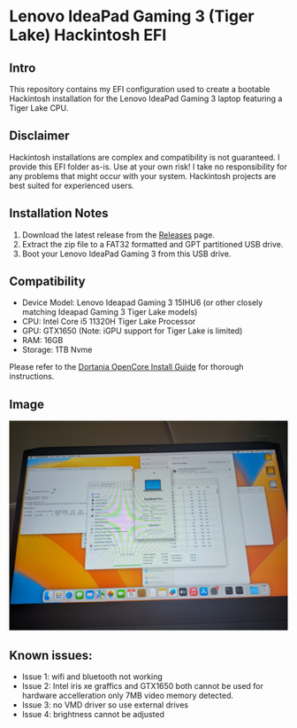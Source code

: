 # Lenovo IdeaPad Gaming 3 (Tiger Lake) Hackintosh EFI

## Intro

This repository contains my EFI configuration used to create a bootable Hackintosh installation for the Lenovo IdeaPad Gaming 3 laptop featuring a Tiger Lake CPU.

## Disclaimer

Hackintosh installations are complex and compatibility is not guaranteed. I provide this EFI folder as-is.  Use at your own risk! I take no responsibility for any problems that might occur with your system. Hackintosh projects are best suited for experienced users.

## Installation Notes

1. Download the latest release from the [Releases](https://github.com/thisisharshavardhan/Hackintosh-15IHU6-i5-11320H-EFI-Tigerlake/releases/tag/v1.0.0) page.
2. Extract the zip file to a FAT32 formatted and GPT partitioned USB drive.
3. Boot your Lenovo IdeaPad Gaming 3 from this USB drive.

## Compatibility

- Device Model: Lenovo Ideapad Gaming 3 15IHU6 (or other closely matching Ideapad Gaming 3 Tiger Lake models)
- CPU: Intel Core i5 11320H Tiger Lake Processor
- GPU: GTX1650 (Note: iGPU support for Tiger Lake is limited)
- RAM: 16GB
- Storage: 1TB Nvme

Please refer to the [Dortania OpenCore Install Guide](https://dortania.github.io/OpenCore-Install-Guide/) for thorough instructions.

## Image

![IdeaPad Gaming 3 running macOS](./image.jpg)

## Known issues:

- Issue 1:  wifi and bluetooth not working
- Issue 2:  Intel iris xe graffics and GTX1650 both cannot be used for hardware accelleration only 7MB video memory detected.
- Issue 3:  no VMD driver so use external drives
- Issue 4:  brightness cannot be adjusted


